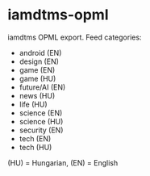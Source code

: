 # iamdtms-opml
iamdtms OPML export. 
Feed categories:

- android (EN)
- design (EN)
- game (EN)
- game (HU)
- future/AI (EN)
- news (HU)
- life (HU)
- science (EN)
- science (HU)
- security (EN)
- tech (EN)
- tech (HU)

(HU) = Hungarian, (EN) = English

